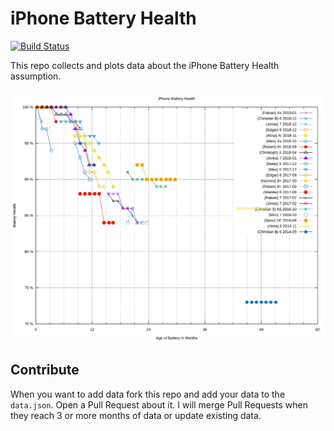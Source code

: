 # iPhone Battery Health
[![Build Status](https://travis-ci.com/EdJoPaTo/iPhoneBatteryHealth.svg?branch=master)](https://travis-ci.com/EdJoPaTo/iPhoneBatteryHealth)

This repo collects and plots data about the iPhone Battery Health assumption.

![Battery Age](dist/battery-age.svg)

## Contribute

When you want to add data fork this repo and add your data to the `data.json`.
Open a Pull Request about it.
I will merge Pull Requests when they reach 3 or more months of data or update existing data.
